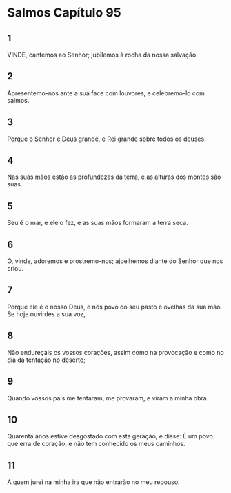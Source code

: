 # Salmos Capítulo 95

## 1
VINDE, cantemos ao Senhor; jubilemos à rocha da nossa salvação.

## 2
Apresentemo-nos ante a sua face com louvores, e celebremo-lo com salmos.

## 3
Porque o Senhor é Deus grande, e Rei grande sobre todos os deuses.

## 4
Nas suas mãos estão as profundezas da terra, e as alturas dos montes são suas.

## 5
Seu é o mar, e ele o fez, e as suas mãos formaram a terra seca.

## 6
Ó, vinde, adoremos e prostremo-nos; ajoelhemos diante do Senhor que nos criou.

## 7
Porque ele é o nosso Deus, e nós povo do seu pasto e ovelhas da sua mão. Se hoje ouvirdes a sua voz,

## 8
Não endureçais os vossos corações, assim como na provocação e como no dia da tentação no deserto;

## 9
Quando vossos pais me tentaram, me provaram, e viram a minha obra.

## 10
Quarenta anos estive desgostado com esta geração, e disse: É um povo que erra de coração, e não tem conhecido os meus caminhos.

## 11
A quem jurei na minha ira que não entrarão no meu repouso.

